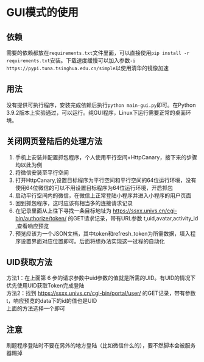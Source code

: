 # GUI模式的使用  

## 依赖  

需要的依赖都放在`requirements.txt`文件里面，可以直接使用`pip install -r requirements.txt`安装。下载速度缓慢可以加入参数`-i https://pypi.tuna.tsinghua.edu.cn/simple`以使用清华的镜像加速  

## 用法

没有提供可执行程序，安装完成依赖后执行`python main-gui.py`即可。在Python 3.9.2版本上实验通过，可以运行。纯GUI程序，Linux下运行需要正常的桌面环境。

## 关闭网页登陆后的处理方法

1. 手机上安装并配置抓包程序，个人使用平行空间+HttpCanary，接下来的步骤均以此为例  
2. 将微信安装至平行空间
3. 打开HttpCanary,设置目标程序为平行空间和平行空间的64位运行环境，没有使用64位微信的可以不用设置目标程序为64位运行环境，开启抓包
4. 启动平行空间内的微信，在微信上正常登陆小程序并进入小程序的用户页面
5. 回到抓包程序，这时应该有相当多的连接请求记录
6. 在记录里面从上往下寻找一条目标地址为 <https://ssxx.univs.cn/cgi-bin/authorize/token/> 的GET请求记录，带有URL参数 t,uid,avatar,activity_id ,查看响应预览
7. 预览应该为一个JSON文档，其中token和refresh_token为所需数据，填入程序设置界面对应位置即可。后面将想办法实现这一过程的自动化

## UID获取方法

方法1：在上面第 6 步的请求参数中uid参数的值就是所需的UID。有UID的情况下优先使用UID获取Token完成登陆  
方法2：找到 <https://ssxx.univs.cn/cgi-bin/portal/user/> 的GET记录，带有参数t，响应预览的data下的id的值也是UID  
上面的方法选择一个即可  

## 注意

刷题程序登陆时不要在另外的地方登陆（比如微信什么的），要不然脚本会被服务器踢掉

